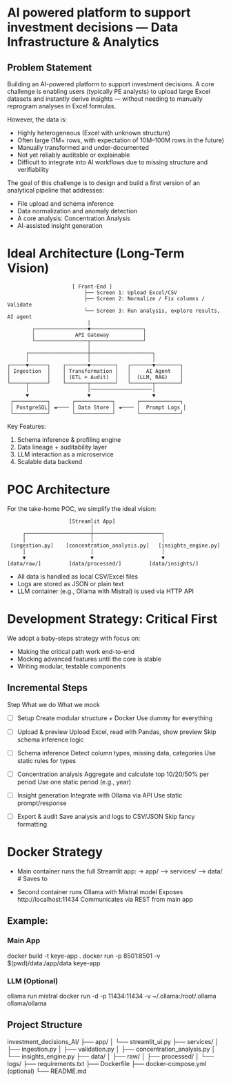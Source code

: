 # AI powered platform to support investment decisions — Data Infrastructure & Analytics
## Problem Statement

Building an AI-powered platform to support investment decisions. A core challenge is enabling users (typically PE analysts) to upload large Excel datasets and instantly derive insights — without needing to manually reprogram analyses in Excel formulas.

However, the data is:
* Highly heterogeneous (Excel with unknown structure)
* Often large (1M+ rows, with expectation of 10M–100M rows in the future)
* Manually transformed and under-documented
* Not yet reliably auditable or explainable
* Difficult to integrate into AI workflows due to missing structure and verifiability

The goal of this challenge is to design and build a first version of an analytical pipeline that addresses:
* File upload and schema inference
* Data normalization and anomaly detection
* A core analysis: Concentration Analysis
* AI-assisted insight generation

# Ideal Architecture (Long-Term Vision)
```            
                     [ Front-End ]
                         ├── Screen 1: Upload Excel/CSV
                         ├── Screen 2: Normalize / Fix columns / Validate
                         └── Screen 3: Run analysis, explore results, AI agent
                          │
        ┌─────────────────▼─────────────────┐
        │             API Gateway           │
        └─────────────────┬─────────────────┘
                          │
      ┌───────────────────┼────────────────────┐
      │                   │                    │
┌─────▼──────┐    ┌───────▼────────┐   ┌───────▼────────┐
│ Ingestion  │    │ Transformation │   │     AI Agent   │
│            │    │ (ETL + Audit)  │   │  (LLM, RAG)    │
└─────┬──────┘    └───────┬────────┘   └───────┬────────┘
      │                   │────────────────────│
      ▼                   ▼                    ▼
 ┌───────────┐       ┌────────────┐       ┌─────────────┐
 │ PostgreSQL│ ◄──── │ Data Store │ ◄──── │  Prompt Logs │
 └───────────┘       └────────────┘       └─────────────┘
```

Key Features:
1) Schema inference & profiling engine
2) Data lineage + auditability layer
3) LLM interaction as a microservice
4) Scalable data backend 

# POC Architecture

For the take-home POC, we simplify the ideal vision:
```
                    [Streamlit App]
                           │
     ┌─────────────────────┼──────────────────────┐
     │                     │                      │
 [ingestion.py]    [concentration_analysis.py]   [insights_engine.py]
     │                     │                      │
     ▼                     ▼                      ▼
[data/raw/]         [data/processed/]         [data/insights/]
```
* All data is handled as local CSV/Excel files
* Logs are stored as JSON or plain text
* LLM container (e.g., Ollama with Mistral) is used via HTTP API

# Development Strategy: Critical First

We adopt a baby-steps strategy with focus on:
* Making the critical path work end-to-end
* Mocking advanced features until the core is stable
* Writing modular, testable components

## Incremental Steps
Step	What we do	What we mock
* [ ] Setup	Create modular structure + Docker	Use dummy for everything
* [ ] Upload & preview	Upload Excel, read with Pandas, show preview	Skip schema inference logic
* [ ] Schema inference	Detect column types, missing data, categories	Use static rules for types
* [ ] Concentration analysis	Aggregate and calculate top 10/20/50% per period	Use one static period (e.g., year)
* [ ] Insight generation	Integrate with Ollama via API	Use static prompt/response
* [ ] Export & audit	Save analysis and logs to CSV/JSON	Skip fancy formatting


# Docker Strategy
* Main container runs the full Streamlit app:
-> app/
--> services/
--> data/ # Saves to

* Second container runs Ollama with Mistral model
Exposes http://localhost:11434
Communicates via REST from main app

## Example:

### Main App
docker build -t keye-app .
docker run -p 8501:8501 -v $(pwd)/data:/app/data keye-app

### LLM (Optional)
ollama run mistral
docker run -d -p 11434:11434 -v ~/.ollama:/root/.ollama ollama/ollama

## Project Structure

investment_decisions_AI/
├── app/
│   └── streamlit_ui.py
├── services/
│   ├── ingestion.py
│   ├── validation.py
│   ├── concentration_analysis.py
│   └── insights_engine.py
├── data/
│   ├── raw/
│   ├── processed/
│   └── logs/
├── requirements.txt
├── Dockerfile
├── docker-compose.yml (optional)
└── README.md
